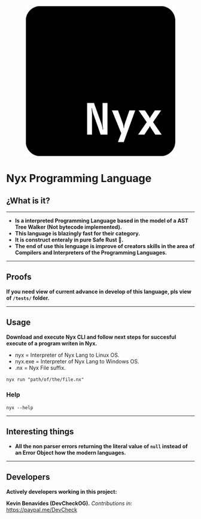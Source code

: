<p align="center">
  <img src= "https://github.com/DevCheckOG/Nyx-lang/blob/main/assets/Nyx%20Programming%20Language.png" alt= "logo" style= "width: 400px; height: 400px;"> </img>
</p>

# Nyx Programming Language

## ¿What is it?

--------

- **Is a interpreted Programming Language based in the model of a AST Tree Walker (Not bytecode implemented).**
- **This language is blazingly fast for their category.**
- **It is construct enteraly in pure Safe Rust 🦀.**
- **The end of use this lenguage is improve of creators skills in the area of Compilers and Interpreters of the Programming Languages.**

--------

## Proofs

**If you need view of current advance in develop of this language, pls view of `/tests/` folder.**

--------

## Usage

**Download and execute Nyx CLI and follow next steps for succesful execute of a program writen in Nyx.**

- nyx = Interpreter of Nyx Lang to Linux OS.
- nyx.exe = Interpreter of Nyx Lang to Windows OS.
- .nx = Nyx File suffix.

```
nyx run "path/of/the/file.nx"
```

### Help

```
nyx --help
```

--------

## Interesting things

- **All the non parser errors returning the literal value of `null` instead of an Error Object how the modern languages.**

--------

## Developers

**Actively developers working in this project:**

**Kevin Benavides (DevCheckOG).** 
*Contributions in:* https://paypal.me/DevCheck
